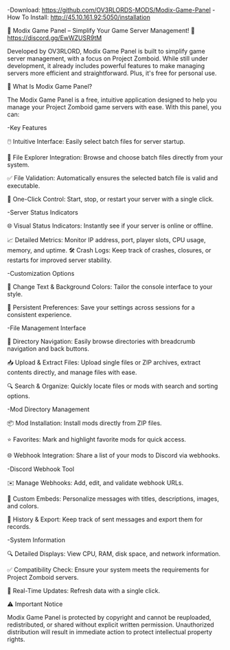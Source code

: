 -Download: https://github.com/OV3RLORDS-MODS/Modix-Game-Panel
-How To Install: http://45.10.161.92:5050/installation

🌟 Modix Game Panel – Simplify Your Game Server Management! 🌟 https://discord.gg/EwWZUSR9tM

Developed by OV3RLORD, Modix Game Panel is built to simplify game server management, with a focus on Project Zomboid. While still under development, it already includes powerful features to make managing servers more efficient and straightforward. Plus, it's free for personal use.

📂 What Is Modix Game Panel?

The Modix Game Panel is a free, intuitive application designed to help you manage your Project Zomboid game servers with ease. With this panel, you can:

-Key Features

🖱️ Intuitive Interface: Easily select batch files for server startup.

📂 File Explorer Integration: Browse and choose batch files directly from your system.

✅ File Validation: Automatically ensures the selected batch file is valid and executable.

🔄 One-Click Control: Start, stop, or restart your server with a single click.

-Server Status Indicators

🌐 Visual Status Indicators: Instantly see if your server is online or offline.

📈 Detailed Metrics: Monitor IP address, port, player slots, CPU usage, memory, and uptime. 🛠️ Crash Logs: Keep track of crashes, closures, or restarts for improved server stability.

-Customization Options

🎨 Change Text & Background Colors: Tailor the console interface to your style.

💾 Persistent Preferences: Save your settings across sessions for a consistent experience.

-File Management Interface

📂 Directory Navigation: Easily browse directories with breadcrumb navigation and back buttons.

📥 Upload & Extract Files: Upload single files or ZIP archives, extract contents directly, and manage files with ease.

🔍 Search & Organize: Quickly locate files or mods with search and sorting options.

-Mod Directory Management

📦 Mod Installation: Install mods directly from ZIP files.

⭐ Favorites: Mark and highlight favorite mods for quick access.

🌐 Webhook Integration: Share a list of your mods to Discord via webhooks.

-Discord Webhook Tool

✉️ Manage Webhooks: Add, edit, and validate webhook URLs.

🎨 Custom Embeds: Personalize messages with titles, descriptions, images, and colors.

📝 History & Export: Keep track of sent messages and export them for records.

-System Information

🔍 Detailed Displays: View CPU, RAM, disk space, and network information.

✅ Compatibility Check: Ensure your system meets the requirements for Project Zomboid servers.

🔄 Real-Time Updates: Refresh data with a single click.

⚠️ Important Notice

Modix Game Panel is protected by copyright and cannot be reuploaded, redistributed, or shared without explicit written permission. Unauthorized distribution will result in immediate action to protect intellectual property rights.
